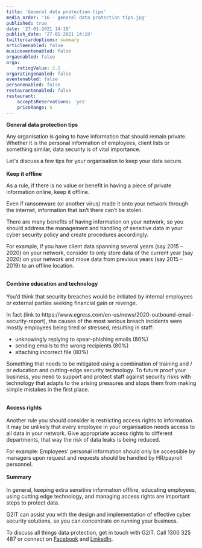 ```yaml
---
title: 'General data protection tips'
media_order: '16 - general data protection tips.jpg'
published: true
date: '27-01-2021 14:19'
publish_date: '27-01-2021 14:19'
twittercardoptions: summary
articleenabled: false
musiceventenabled: false
orgaenabled: false
orga:
    ratingValue: 2.5
orgaratingenabled: false
eventenabled: false
personenabled: false
restaurantenabled: false
restaurant:
    acceptsReservations: 'yes'
    priceRange: $
---
```


<p><strong><img style="float: right;" src="/blog/general-data-protection-tips/16%20-%20general%20data%20protection%20tips.jpg" alt="">General data protection tips</strong></p>
<p>Any organisation is going to have information that should remain private. Whether it is the personal information of employees, client lists or something similar, data security is of vital importance.</p>
<p>Let's discuss a few tips for your organisation to keep your data secure.<br><br><strong>Keep it offline </strong></p>
<p>As a rule, if there is no value or benefit in having a piece of private information online, keep it offline.</p>
<p>Even if ransomware (or another virus) made it onto your network through the internet, information that isn’t there can’t be stolen.</p>
<p>There are many benefits of having information on your network, so you should address the management and handling of sensitive data in your cyber security policy and create procedures accordingly.</p>
<p>For example, if you have client data spanning several years (say 2015 – 2020) on your network, consider to only store data of the current year (say 2020) on your network and move data from previous years (say 2015 – 2019) to an offline location.</p>
<p><br><strong>Combine education and technology</strong><br><br>You’d think that security breaches would be initiated by internal employees or external parties seeking financial gain or revenge.</p>
<p>In fact (link to https://www.egress.com/en-us/news/2020-outbound-email-security-report), the causes of the most serious breach incidents were mostly employees being tired or stressed, resulting in staff:</p>
<ul>
<li>unknowingly replying to spear-phishing emails (80%)</li>
<li>sending emails to the wrong recipients (80%)</li>
<li>attaching incorrect file (80%)</li>
</ul>
<p>Something that needs to be mitigated using a combination of training and / or education and cutting-edge security technology. To future proof your business, you need to support and protect staff against security risks with technology that adapts to the arising pressures and stops them from making simple mistakes in the first place.</p>
<p><br><strong>Access rights</strong><br><br>Another rule you should consider is restricting access rights to information. It may be unlikely that every employee in your organisation needs access to all data in your network. Give appropriate access rights to different departments, that way the risk of data leaks is being reduced.</p>
<p>For example: Employees' personal information should only be accessible by managers upon request and requests should be handled by HR/payroll personnel.<br><br><strong>Summary</strong><br><br>In general, keeping extra sensitive information offline, educating employees, using cutting edge technology, and managing access rights are important steps to protect data.</p>
<p>G2IT can assist you with the design and implementation of effective cyber security solutions, so you can concentrate on running your business. </p>
<p>To discuss all things data protection, get in touch with G2IT. Call 1300 325 487 or connect on <a href="https://www.facebook.com/G2ITAustralia/" target="_blank" rel="noopener">Facebook</a> and <a href="https://www.linkedin.com/company/14527738/" target="_blank" rel="noopener">LinkedIn</a>.</p>
